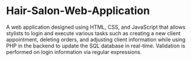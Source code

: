 # Hair-Salon-Web-Application

A web application designed using HTML, CSS, and JavaScript that allows stylists to login and execute various tasks such as creating a new client appointment, deleting orders, and adjusting client information while using PHP in the backend to update the SQL database in real-time. Validation is performed on login information via regular expressions.
